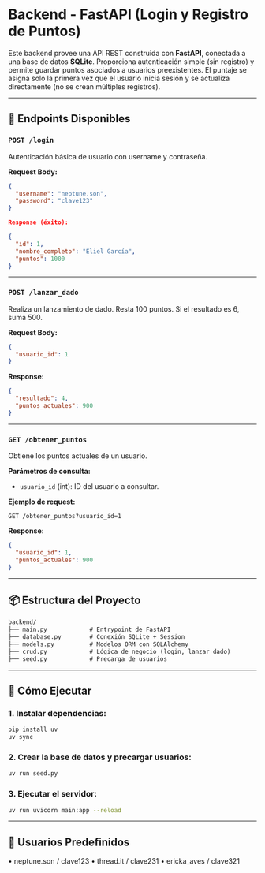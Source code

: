# Backend - FastAPI (Login y Registro de Puntos)

Este backend provee una API REST construida con **FastAPI**, conectada a una base de datos **SQLite**. Proporciona autenticación simple (sin registro) y permite guardar puntos asociados a usuarios preexistentes. El puntaje se asigna solo la primera vez que el usuario inicia sesión y se actualiza directamente (no se crean múltiples registros).

---

## 🚀 Endpoints Disponibles

### `POST /login`

Autenticación básica de usuario con username y contraseña.

**Request Body:**

```json
{
  "username": "neptune.son",
  "password": "clave123"
}

Response (éxito):

{
  "id": 1,
  "nombre_completo": "Eliel García",
  "puntos": 1000
}

```

---

### `POST /lanzar_dado`

Realiza un lanzamiento de dado. Resta 100 puntos. Si el resultado es 6, suma 500.

**Request Body:**
```json
{
  "usuario_id": 1
}
```

**Response:**
```json
{
  "resultado": 4,
  "puntos_actuales": 900
}
```

---

### `GET /obtener_puntos`

Obtiene los puntos actuales de un usuario.

**Parámetros de consulta:**
- `usuario_id` (int): ID del usuario a consultar.

**Ejemplo de request:**
```
GET /obtener_puntos?usuario_id=1
```

**Response:**
```json
{
  "usuario_id": 1,
  "puntos_actuales": 900
}
```

---

## 📦 Estructura del Proyecto

```markdown
backend/
├── main.py            # Entrypoint de FastAPI
├── database.py        # Conexión SQLite + Session
├── models.py          # Modelos ORM con SQLAlchemy
├── crud.py            # Lógica de negocio (login, lanzar dado)
├── seed.py            # Precarga de usuarios

```

---

## 🔧 Cómo Ejecutar

### 1. Instalar dependencias:

```bash
pip install uv
uv sync
```

### 2. Crear la base de datos y precargar usuarios:

```bash
uv run seed.py
```

### 3. Ejecutar el servidor:

```bash
uv run uvicorn main:app --reload
```

---

## 📝 Usuarios Predefinidos

 • neptune.son / clave123
 • thread.it / clave231
 • ericka_aves / clave321


